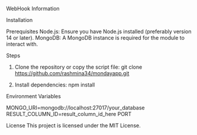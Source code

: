 WebHook Information

Installation

Prerequisites
Node.js: Ensure you have Node.js installed (preferably version 14 or later).
MongoDB: A MongoDB instance is required for the module to interact with.

Steps
1. Clone the repository or copy the script file:
    git clone https://github.com/rashmina34/mondayapp.git

2. Install dependencies:
    npm install

Environment Variables

MONGO_URI=mongodb://localhost:27017/your_database
RESULT_COLUMN_ID=result_column_id_here
PORT


License
This project is licensed under the MIT License.


